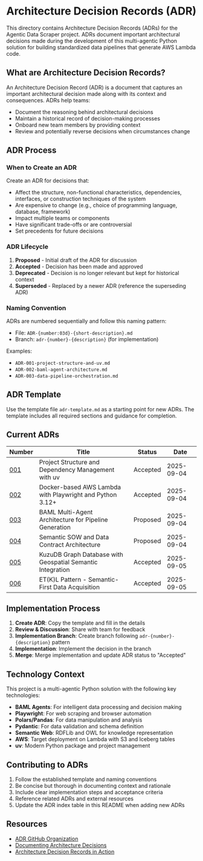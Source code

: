 # Architecture Decision Records (ADR)

This directory contains Architecture Decision Records (ADRs) for the Agentic Data Scraper project. ADRs document important architectural decisions made during the development of this multi-agentic Python solution for building standardized data pipelines that generate AWS Lambda code.

## What are Architecture Decision Records?

An Architecture Decision Record (ADR) is a document that captures an important architectural decision made along with its context and consequences. ADRs help teams:

- Document the reasoning behind architectural decisions
- Maintain a historical record of decision-making processes
- Onboard new team members by providing context
- Review and potentially reverse decisions when circumstances change

## ADR Process

### When to Create an ADR

Create an ADR for decisions that:
- Affect the structure, non-functional characteristics, dependencies, interfaces, or construction techniques of the system
- Are expensive to change (e.g., choice of programming language, database, framework)
- Impact multiple teams or components
- Have significant trade-offs or are controversial
- Set precedents for future decisions

### ADR Lifecycle

1. **Proposed** - Initial draft of the ADR for discussion
2. **Accepted** - Decision has been made and approved
3. **Deprecated** - Decision is no longer relevant but kept for historical context
4. **Superseded** - Replaced by a newer ADR (reference the superseding ADR)

### Naming Convention

ADRs are numbered sequentially and follow this naming pattern:
- File: `ADR-{number:03d}-{short-description}.md`
- Branch: `adr-{number}-{description}` (for implementation)

Examples:
- `ADR-001-project-structure-and-uv.md`
- `ADR-002-baml-agent-architecture.md`
- `ADR-003-data-pipeline-orchestration.md`

## ADR Template

Use the template file `adr-template.md` as a starting point for new ADRs. The template includes all required sections and guidance for completion.

## Current ADRs

| Number | Title | Status | Date |
|--------|--------|--------|------|
| [001](./ADR-001-project-structure-and-uv.md) | Project Structure and Dependency Management with uv | Accepted | 2025-09-04 |
| [002](./ADR-002-docker-lambda-playwright.md) | Docker-based AWS Lambda with Playwright and Python 3.12+ | Accepted | 2025-09-04 |
| [003](./ADR-003-baml-agent-architecture.md) | BAML Multi-Agent Architecture for Pipeline Generation | Proposed | 2025-09-04 |
| [004](./ADR-004-semantic-sow-data-contracts.md) | Semantic SOW and Data Contract Architecture | Proposed | 2025-09-04 |
| [005](./ADR-005-spatio-temporal-sow-architecture.md) | KuzuDB Graph Database with Geospatial Semantic Integration | Accepted | 2025-09-05 |
| [006](./ADR-006-etkl-semantic-first-pattern.md) | ET(K)L Pattern - Semantic-First Data Acquisition | Accepted | 2025-09-05 |

## Implementation Process

1. **Create ADR**: Copy the template and fill in the details
2. **Review & Discussion**: Share with team for feedback
3. **Implementation Branch**: Create branch following `adr-{number}-{description}` pattern
4. **Implementation**: Implement the decision in the branch
5. **Merge**: Merge implementation and update ADR status to "Accepted"

## Technology Context

This project is a multi-agentic Python solution with the following key technologies:
- **BAML Agents**: For intelligent data processing and decision making
- **Playwright**: For web scraping and browser automation
- **Polars/Pandas**: For data manipulation and analysis
- **Pydantic**: For data validation and schema definition
- **Semantic Web**: RDFLib and OWL for knowledge representation
- **AWS**: Target deployment on Lambda with S3 and Iceberg tables
- **uv**: Modern Python package and project management

## Contributing to ADRs

1. Follow the established template and naming conventions
2. Be concise but thorough in documenting context and rationale
3. Include clear implementation steps and acceptance criteria
4. Reference related ADRs and external resources
5. Update the ADR index table in this README when adding new ADRs

## Resources

- [ADR GitHub Organization](https://adr.github.io/)
- [Documenting Architecture Decisions](https://cognitect.com/blog/2011/11/15/documenting-architecture-decisions)
- [Architecture Decision Records in Action](https://www.thoughtworks.com/insights/articles/architecture-decision-records-in-action)